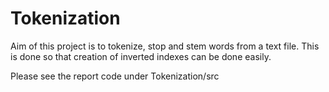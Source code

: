 # Tokenization
Aim of this project is to tokenize, stop and stem words from a text file. This is done so that creation of inverted indexes can be done easily.

Please see the report code under Tokenization/src
